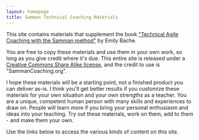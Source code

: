 ```yaml
---
layout: homepage
title: Samman Technical Coaching Materials
---
```


This site contains materials that supplement the book ["Technical Agile Coaching with the Samman method"](https://leanpub.com/techagilecoach) by Emily Bache.

You are free to copy these materials and use them in your own work, so long as you give credit where it's due. This entire site is released under a [Creative Commons Share Alike license](https://creativecommons.org/licenses/by-sa/4.0/), and the credit to use is "SammanCoaching.org". 

I hope these materials will be a starting point, not a finished product you can deliver as-is. I think you'll get better results if you customize these materials for your own situation and your own strengths as a teacher. You are a unique, competent human person with many skills and experiences to draw on. People will learn more if you bring your personal enthusiasm and ideas into your teaching. Try out these materials, work on them, add to them - and make them your own.

Use the links below to access the various kinds of content on this site.
